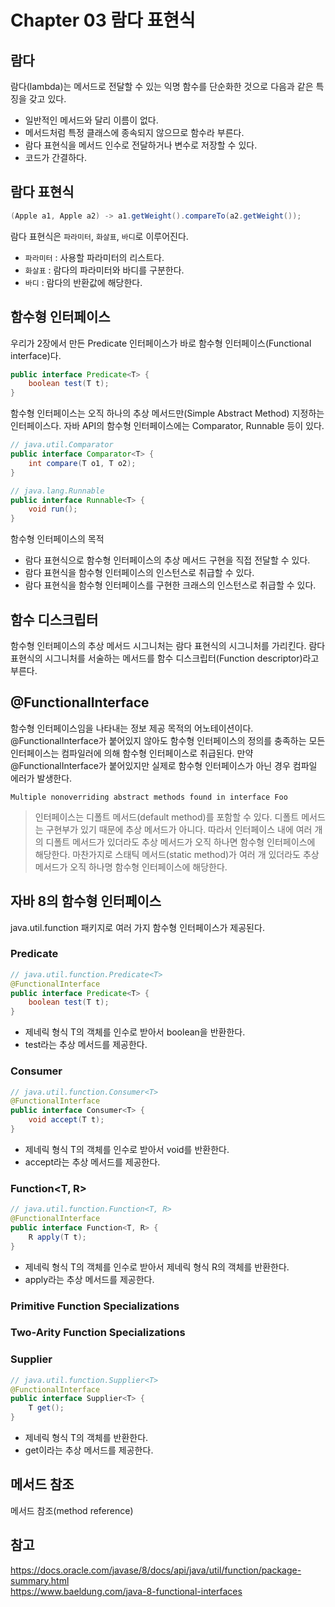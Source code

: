 # Chapter 03 람다 표현식

## 람다
람다(lambda)는 메서드로 전달할 수 있는 익명 함수를 단순화한 것으로 다음과 같은 특징을 갖고 있다.

- 일반적인 메서드와 달리 이름이 없다.
- 메서드처럼 특정 클래스에 종속되지 않으므로 함수라 부른다.
- 람다 표현식을 메서드 인수로 전달하거나 변수로 저장할 수 있다.
- 코드가 간결하다.

## 람다 표현식
```java
(Apple a1, Apple a2) -> a1.getWeight().compareTo(a2.getWeight());
```

람다 표현식은 ```파라미터```, ```화살표```, ```바디```로 이루어진다.

- ```파라미터``` : 사용할 파라미터의 리스트다.
- ```화살표``` : 람다의 파라미터와 바디를 구분한다.
- ```바디``` : 람다의 반환값에 해당한다.

## 함수형 인터페이스
우리가 2장에서 만든 Predicate<T> 인터페이스가 바로 함수형 인터페이스(Functional interface)다.

```java
public interface Predicate<T> {
	boolean test(T t);
}
```

함수형 인터페이스는 오직 하나의 추상 메서드만(Simple Abstract Method) 지정하는 인터페이스다. 자바 API의 함수형 인터페이스에는 Comparator, Runnable 등이 있다. 

```java
// java.util.Comparator
public interface Comparator<T> {
	int compare(T o1, T o2);
}
```

```java
// java.lang.Runnable
public interface Runnable<T> {
	void run();
}
```

함수형 인터페이스의 목적
- 람다 표현식으로 함수형 인터페이스의 추상 메서드 구현을 직접 전달할 수 있다.
- 람다 표현식을 함수형 인터페이스의 인스턴스로 취급할 수 있다.
- 람다 표현식을 함수형 인터페이스를 구현한 크래스의 인스턴스로 취급할 수 있다.

## 함수 디스크립터
함수형 인터페이스의 추상 메서드 시그니처는 람다 표현식의 시그니처를 가리킨다. 람다 표현식의 시그니처를 서술하는 메서드를 함수 디스크립터(Function descriptor)라고 부른다.

## @FunctionalInterface
함수형 인터페이스임을 나타내는 정보 제공 목적의 어노테이션이다. @FunctionalInterface가 붙어있지 않아도 함수형 인터페이스의 정의를 충족하는 모든 인터페이스는 컴파일러에 의해 함수형 인터페이스로 취급된다. 만약 @FunctionalInterface가 붙어있지만 실제로 함수형 인터페이스가 아닌 경우 컴파일 에러가 발생한다.

```text
Multiple nonoverriding abstract methods found in interface Foo
```

> 인터페이스는 디폴트 메서드(default method)를 포함할 수 있다. 디폴트 메서드는 구현부가 있기 때문에 추상 메서드가 아니다. 따라서 인터페이스 내에 여러 개의 디폴트 메서드가 있더라도 추상 메서드가 오직 하나면 함수형 인터페이스에 해당한다. 마찬가지로 스태틱 메서드(static method)가 여러 개 있더라도 추상 메서드가 오직 하나명 함수형 인터페이스에 해당한다.

## 자바 8의 함수형 인터페이스
java.util.function 패키지로 여러 가지 함수형 인터페이스가 제공된다.

### Predicate<T>
```java
// java.util.function.Predicate<T>
@FunctionalInterface
public interface Predicate<T> {
	boolean test(T t);
}
```

- 제네릭 형식 T의 객체를 인수로 받아서 boolean을 반환한다.
- test라는 추상 메서드를 제공한다.

### Consumer<T>
```java
// java.util.function.Consumer<T>
@FunctionalInterface
public interface Consumer<T> {
	void accept(T t);
}
```

- 제네릭 형식 T의 객체를 인수로 받아서 void를 반환한다.
- accept라는 추상 메서드를 제공한다.

### Function<T, R>
```java
// java.util.function.Function<T, R>
@FunctionalInterface
public interface Function<T, R> {
	R apply(T t);
}
```

- 제네릭 형식 T의 객체를 인수로 받아서 제네릭 형식 R의 객체를 반환한다.
- apply라는 추상 메서드를 제공한다.

### Primitive Function Specializations

### Two-Arity Function Specializations

### Supplier<T>
```java
// java.util.function.Supplier<T>
@FunctionalInterface
public interface Supplier<T> {
	T get();
}
```

- 제네릭 형식 T의 객체를 반환한다.
- get이라는 추상 메서드를 제공한다.

## 메서드 참조
메서드 참조(method reference)

## 참고
https://docs.oracle.com/javase/8/docs/api/java/util/function/package-summary.html  
https://www.baeldung.com/java-8-functional-interfaces  
